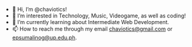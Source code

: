 - 👋 Hi, I’m @chaviotics!
- 👀 I’m interested in Technology, Music, Videogame, as well as coding!
- 🌱 I’m currently learning about Intermediate Web Development.
- 📫 How to reach me through my email chaviotics@gmail.com or epsumalinog@up.edu.ph.

<!---
chaviotics/chaviotics is a ✨ special ✨ repository because its `README.md` (this file) appears on your GitHub profile.
You can click the Preview link to take a look at your changes.
--->
